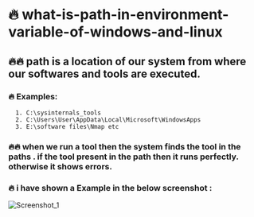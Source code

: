 # :fire: what-is-path-in-environment-variable-of-windows-and-linux

## :fire::fire:  path is a location of our system from where our softwares and tools are executed.
###   :fire: Examples: 
      1. C:\sysinternals_tools
      2. C:\Users\User\AppData\Local\Microsoft\WindowsApps
      3. E:\software files\Nmap etc
### :fire::fire: when we run a tool then the system finds the tool in the paths .  if the tool present in the path then it runs perfectly. otherwise it shows errors.

### :fire: i have shown a Example in the below screenshot : 

![Screenshot_1](https://user-images.githubusercontent.com/66565192/156969917-085237ad-51e4-4872-b160-f18c2b785a97.png)
